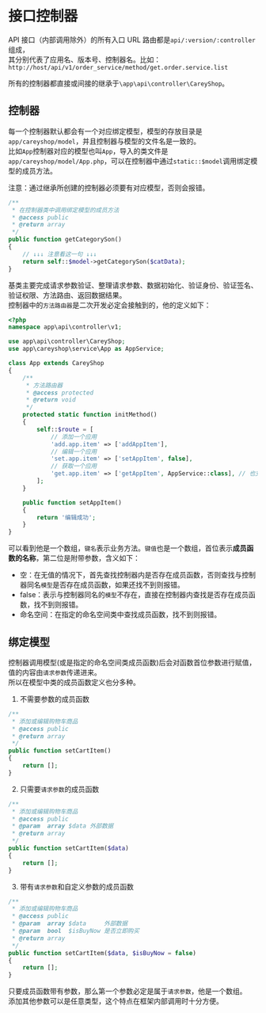 # 接口控制器

API 接口（内部调用除外）的所有入口 URL 路由都是`api/:version/:controller`组成，   
其分别代表了应用名、版本号、控制器名。比如：`http://host/api/v1/order_service/method/get.order.service.list`

所有的控制器都直接或间接的继承于`\app\api\controller\CareyShop`。

## 控制器
每一个控制器默认都会有一个对应绑定模型，模型的存放目录是`app/careyshop/model`，并且控制器与模型的文件名是一致的。   
比如`App`控制器对应的模型也叫`App`，导入的类文件是`app/careyshop/model/App.php`，可以在控制器中通过`static::$model`调用绑定模型的成员方法。

注意：通过继承所创建的控制器必须要有对应模型，否则会报错。

```php {9}
/**
 * 在控制器类中调用绑定模型的成员方法
 * @access public
 * @return array
 */
public function getCategorySon()
{
    // ↓↓↓ 注意看这一句 ↓↓↓
    return self::$model->getCategorySon($catData);
}
```

基类主要完成请求参数验证、整理请求参数、数据初始化、验证身份、验证签名、验证权限、方法路由、返回数据结果。   
控制器中的`方法路由器`是二次开发必定会接触到的，他的定义如下：
```php
<?php
namespace app\api\controller\v1;

use app\api\controller\CareyShop;
use app\careyshop\service\App as AppService;

class App extends CareyShop
{
    /**
     * 方法路由器
     * @access protected
     * @return void
     */
    protected static function initMethod()
    {
        self::$route = [
            // 添加一个应用
            'add.app.item' => ['addAppItem'],
            // 编辑一个应用
            'set.app.item' => ['setAppItem', false],
            // 获取一个应用
            'get.app.item' => ['getAppItem', AppService::class], // 也支持"'app\careyshop\service\App'"写法，表示命名空间
        ];
    }

    public function setAppItem()
    {
        return '编辑成功';
    }
}
```

可以看到他是一个数组，`键名`表示业务方法。`键值`也是一个数组，首位表示**成员函数的名称**，第二位是附带参数，含义如下：
* 空：在无值的情况下，首先查找控制器内是否存在成员函数，否则查找与控制器同名`模型`是否存在成员函数，如果还找不到则报错。
* false：表示与控制器同名的`模型`不存在，直接在控制器内查找是否存在成员函数，找不到则报错。
* 命名空间：在指定的命名空间类中查找成员函数，找不到则报错。

## 绑定模型
控制器调用模型(或是指定的命名空间类成员函数)后会对函数首位参数进行赋值，值的内容由`请求参数`传递进来。   
所以在模型中类的成员函数定义也分多种。

1. 不需要参数的成员函数
```php
/**
 * 添加或编辑购物车商品
 * @access public
 * @return array
 */
public function setCartItem()
{
    return [];
}
```

2. 只需要`请求参数`的成员函数
```php
/**
 * 添加或编辑购物车商品
 * @access public
 * @param  array $data 外部数据
 * @return array
 */
public function setCartItem($data)
{
    return [];
}
```

3. 带有`请求参数`和自定义参数的成员函数
```php
/**
 * 添加或编辑购物车商品
 * @access public
 * @param  array $data     外部数据
 * @param  bool  $isBuyNow 是否立即购买
 * @return array
 */
public function setCartItem($data, $isBuyNow = false)
{
    return [];
}
```

只要成员函数带有参数，那么第一个参数必定是属于`请求参数`，他是一个数组。   
添加其他参数可以是任意类型，这个特点在框架内部调用时十分方便。
